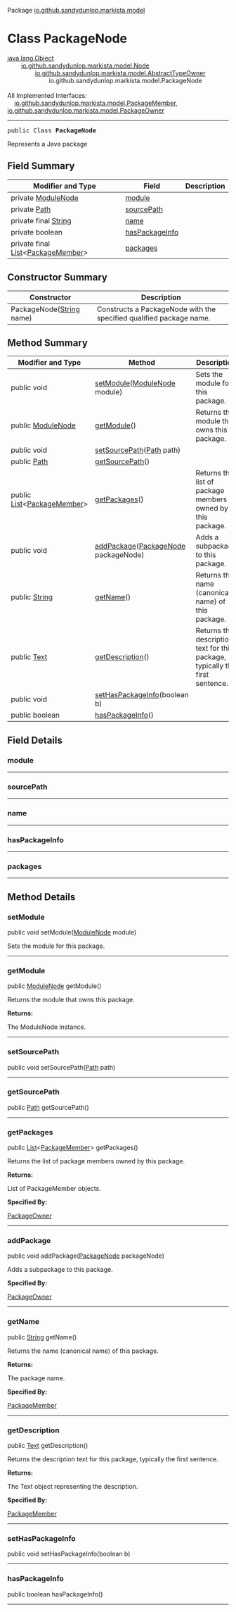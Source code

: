 Package [io.github.sandydunlop.markista.model](index.md)

# Class PackageNode
[java.lang.Object](https://docs.oracle.com/en/java/javase/24/docs/api/java.base/java/lang/Object.html)<br/>
        [io.github.sandydunlop.markista.model.Node](Node.md)<br/>
                [io.github.sandydunlop.markista.model.AbstractTypeOwner](AbstractTypeOwner.md)<br/>
                        io.github.sandydunlop.markista.model.PackageNode<br/>
<br/>
All Implemented Interfaces:<br/>
    [io.github.sandydunlop.markista.model.PackageMember](PackageMember.md), [io.github.sandydunlop.markista.model.PackageOwner](PackageOwner.md)


----

<span style="font-family: monospace;">public Class __PackageNode__</span>

Represents a Java package


## Field Summary

| Modifier and Type                                                                                                                               | Field                             | Description |
|-------------------------------------------------------------------------------------------------------------------------------------------------|-----------------------------------|-------------|
| private [ModuleNode](ModuleNode.md)                                                                                                             | [module](#module)                 |             |
| private [Path](https://docs.oracle.com/en/java/javase/24/docs/api/java.base/java/nio/file/Path.html)                                            | [sourcePath](#sourcepath)         |             |
| private final [String](https://docs.oracle.com/en/java/javase/24/docs/api/java.base/java/lang/String.html)                                      | [name](#name)                     |             |
| private boolean                                                                                                                                 | [hasPackageInfo](#haspackageinfo) |             |
| private final [List](https://docs.oracle.com/en/java/javase/24/docs/api/java.base/java/util/List.html)&lt;[PackageMember](PackageMember.md)&gt; | [packages](#packages)             |             |

## Constructor Summary

| Constructor                                                                                                    | Description                                                         |
|----------------------------------------------------------------------------------------------------------------|---------------------------------------------------------------------|
| PackageNode([String](https://docs.oracle.com/en/java/javase/24/docs/api/java.base/java/lang/String.html) name) | Constructs a PackageNode with the specified qualified package name. |

## Method Summary

| Modifier and Type                                                                                                                        | Method                                                                                                                             | Description                                                                  |
|------------------------------------------------------------------------------------------------------------------------------------------|------------------------------------------------------------------------------------------------------------------------------------|------------------------------------------------------------------------------|
| public void                                                                                                                              | [setModule](#setmodule)([ModuleNode](ModuleNode.md) module)                                                                        | Sets the module for this package.                                            |
| public [ModuleNode](ModuleNode.md)                                                                                                       | [getModule](#getmodule)()                                                                                                          | Returns the module that owns this package.                                   |
| public void                                                                                                                              | [setSourcePath](#setsourcepath)([Path](https://docs.oracle.com/en/java/javase/24/docs/api/java.base/java/nio/file/Path.html) path) |                                                                              |
| public [Path](https://docs.oracle.com/en/java/javase/24/docs/api/java.base/java/nio/file/Path.html)                                      | [getSourcePath](#getsourcepath)()                                                                                                  |                                                                              |
| public [List](https://docs.oracle.com/en/java/javase/24/docs/api/java.base/java/util/List.html)&lt;[PackageMember](PackageMember.md)&gt; | [getPackages](#getpackages)()                                                                                                      | Returns the list of package members owned by this package.                   |
| public void                                                                                                                              | [addPackage](#addpackage)([PackageNode](PackageNode.md) packageNode)                                                               | Adds a subpackage to this package.                                           |
| public [String](https://docs.oracle.com/en/java/javase/24/docs/api/java.base/java/lang/String.html)                                      | [getName](#getname)()                                                                                                              | Returns the name (canonical name) of this package.                           |
| public [Text](Text.md)                                                                                                                   | [getDescription](#getdescription)()                                                                                                | Returns the description text for this package, typically the first sentence. |
| public void                                                                                                                              | [setHasPackageInfo](#sethaspackageinfo)(boolean b)                                                                                 |                                                                              |
| public boolean                                                                                                                           | [hasPackageInfo](#haspackageinfo)()                                                                                                |                                                                              |

## Field Details

### module




---

### sourcePath




---

### name




---

### hasPackageInfo




---

### packages




---


## Method Details

### setModule

public void setModule([ModuleNode](ModuleNode.md) module)

Sets the module for this package.


---

### getModule

public [ModuleNode](ModuleNode.md) getModule()

Returns the module that owns this package.

**Returns:**

The ModuleNode instance.


---

### setSourcePath

public void setSourcePath([Path](https://docs.oracle.com/en/java/javase/24/docs/api/java.base/java/nio/file/Path.html) path)




---

### getSourcePath

public [Path](https://docs.oracle.com/en/java/javase/24/docs/api/java.base/java/nio/file/Path.html) getSourcePath()




---

### getPackages

public [List](https://docs.oracle.com/en/java/javase/24/docs/api/java.base/java/util/List.html)&lt;[PackageMember](PackageMember.md)&gt; getPackages()

Returns the list of package members owned by this package.

**Returns:**

List of PackageMember objects.

**Specified By:**

[PackageOwner](PackageOwner.md)


---

### addPackage

public void addPackage([PackageNode](PackageNode.md) packageNode)

Adds a subpackage to this package.

**Specified By:**

[PackageOwner](PackageOwner.md)


---

### getName

public [String](https://docs.oracle.com/en/java/javase/24/docs/api/java.base/java/lang/String.html) getName()

Returns the name (canonical name) of this package.

**Returns:**

The package name.

**Specified By:**

[PackageMember](PackageMember.md)


---

### getDescription

public [Text](Text.md) getDescription()

Returns the description text for this package, typically the first sentence.

**Returns:**

The Text object representing the description.

**Specified By:**

[PackageMember](PackageMember.md)


---

### setHasPackageInfo

public void setHasPackageInfo(boolean b)




---

### hasPackageInfo

public boolean hasPackageInfo()




---

